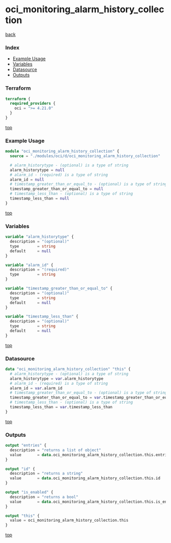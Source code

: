 # oci_monitoring_alarm_history_collection

[back](../oci.md)

### Index

- [Example Usage](#example-usage)
- [Variables](#variables)
- [Datasource](#datasource)
- [Outputs](#outputs)

### Terraform

```terraform
terraform {
  required_providers {
    oci = ">= 4.21.0"
  }
}
```

[top](#index)

### Example Usage

```terraform
module "oci_monitoring_alarm_history_collection" {
  source = "./modules/oci/d/oci_monitoring_alarm_history_collection"

  # alarm_historytype - (optional) is a type of string
  alarm_historytype = null
  # alarm_id - (required) is a type of string
  alarm_id = null
  # timestamp_greater_than_or_equal_to - (optional) is a type of string
  timestamp_greater_than_or_equal_to = null
  # timestamp_less_than - (optional) is a type of string
  timestamp_less_than = null
}
```

[top](#index)

### Variables

```terraform
variable "alarm_historytype" {
  description = "(optional)"
  type        = string
  default     = null
}

variable "alarm_id" {
  description = "(required)"
  type        = string
}

variable "timestamp_greater_than_or_equal_to" {
  description = "(optional)"
  type        = string
  default     = null
}

variable "timestamp_less_than" {
  description = "(optional)"
  type        = string
  default     = null
}
```

[top](#index)

### Datasource

```terraform
data "oci_monitoring_alarm_history_collection" "this" {
  # alarm_historytype - (optional) is a type of string
  alarm_historytype = var.alarm_historytype
  # alarm_id - (required) is a type of string
  alarm_id = var.alarm_id
  # timestamp_greater_than_or_equal_to - (optional) is a type of string
  timestamp_greater_than_or_equal_to = var.timestamp_greater_than_or_equal_to
  # timestamp_less_than - (optional) is a type of string
  timestamp_less_than = var.timestamp_less_than
}
```

[top](#index)

### Outputs

```terraform
output "entries" {
  description = "returns a list of object"
  value       = data.oci_monitoring_alarm_history_collection.this.entries
}

output "id" {
  description = "returns a string"
  value       = data.oci_monitoring_alarm_history_collection.this.id
}

output "is_enabled" {
  description = "returns a bool"
  value       = data.oci_monitoring_alarm_history_collection.this.is_enabled
}

output "this" {
  value = oci_monitoring_alarm_history_collection.this
}
```

[top](#index)